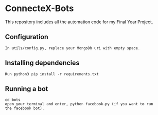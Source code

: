 # ConnecteX-Bots
This repository includes all the automation code for my Final Year Project.

## Configuration 
```
In utils/config.py, replace your MongoDb uri with empty space.
```

## Installing dependencies 
```
Run python3 pip install -r requirements.txt
```

## Running a bot
 ```
 cd bots
 open your terminal and enter, python facebook.py (if you want to run the facebook bot).
 ```
